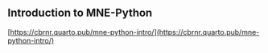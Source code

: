 ## Introduction to MNE-Python

[https://cbrnr.quarto.pub/mne-python-intro/](https://cbrnr.quarto.pub/mne-python-intro/)
